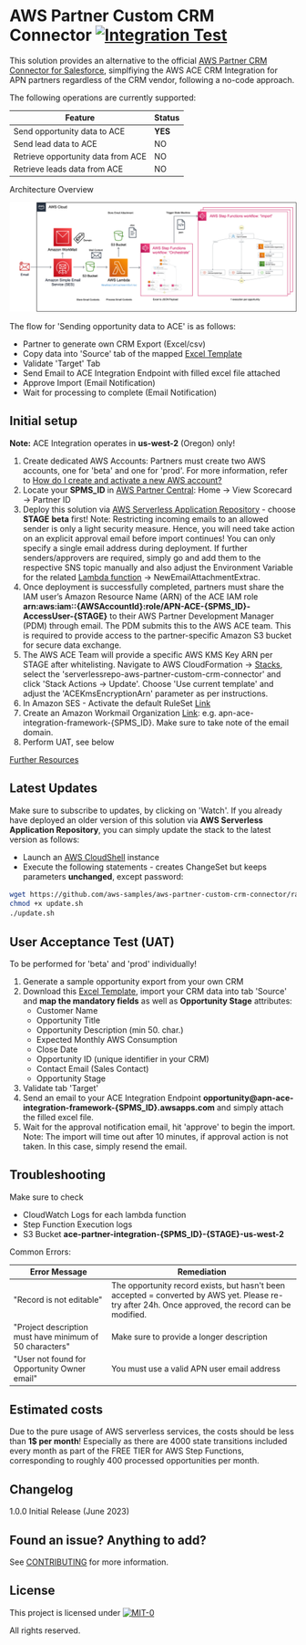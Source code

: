 # AWS Partner Custom CRM Connector [![Integration Test](https://github.com/aws-samples/aws-partner-custom-crm-connector/actions/workflows/pipeline.yml/badge.svg)](https://github.com/aws-samples/aws-partner-custom-crm-connector/actions/workflows/pipeline.yml)

This solution provides an alternative to the official [AWS Partner CRM Connector for Salesforce](https://aws.amazon.com/blogs/apn/accelerate-joint-opportunity-and-lead-sharing-introducing-aws-partner-crm-connector/), simplfiying the AWS ACE CRM Integration for APN partners regardless of the CRM vendor, following a no-code approach.

The following operations are currently supported:

| Feature                            | Status  |
| ---------------------------------- | ------- |
| Send opportunity data to ACE       | **YES** |
| Send lead data to ACE              | NO      |
| Retrieve opportunity data from ACE | NO      |
| Retrieve leads data from ACE       | NO      |

Architecture Overview

![image](doc/images/architecture1.png)

The flow for 'Sending opportunity data to ACE' is as follows:

- Partner to generate own CRM Export (Excel/csv)
- Copy data into 'Source' tab of the mapped [Excel Template](https://github.com/aws-samples/aws-partner-custom-crm-connector/raw/main/ace_import_tmpl.xlsx)
- Validate 'Target' Tab
- Send Email to ACE Integration Endpoint with filled excel file attached
- Approve Import (Email Notification)
- Wait for processing to complete (Email Notification)

## Initial setup

**Note:** ACE Integration operates in **us-west-2** (Oregon) only!

1. Create dedicated AWS Accounts: Partners must create two AWS accounts, one for 'beta' and one for 'prod'. For more information, refer to [How do I create and activate a new AWS account?](https://aws.amazon.com/premiumsupport/knowledge-center/create-and-activate-aws-account/)
2. Locate your **SPMS_ID** in [AWS Partner Central](https://partnercentral.awspartner.com/partnercentral2/s/scorecard): Home -> View Scorecard -> Partner ID
3. Deploy this solution via [AWS Serverless Application Repository](https://us-west-2.console.aws.amazon.com/lambda/home?region=us-west-2#/create/app?applicationId=arn:aws:serverlessrepo:us-west-2:815116410066:applications/aws-partner-custom-crm-connector) - choose **STAGE** **beta** first! Note: Restricting incoming emails to an allowed sender is only a light security measure. Hence, you will need take action on an explicit approval email before import continues! You can only specify a single email address during deployment. If further senders/approvers are required, simply go and add them to the respective SNS topic manually and also adjust the Environment Variable for the related [Lambda function](https://us-west-2.console.aws.amazon.com/lambda/home?region=us-west-2#/functions/) -> NewEmailAttachmentExtrac.
4. Once deployment is successfully completed, partners must share the IAM user’s Amazon Resource Name (ARN) of the ACE IAM role **arn:aws:iam::{AWSAccountId}:role/APN-ACE-{SPMS_ID}-AccessUser-{STAGE}** to their AWS Partner Development Manager (PDM) through email. The PDM submits this to the AWS ACE team. This is required to provide access to the partner-specific Amazon S3 bucket for secure data exchange. 
5. The AWS ACE Team will provide a specific AWS KMS Key ARN per STAGE after whitelisting. Navigate to AWS CloudFormation -> [Stacks](https://us-west-2.console.aws.amazon.com/cloudformation/home?region=us-west-2#/stacks?filteringText=serverlessrepo-aws-partner-custom-crm-connector&filteringStatus=active&viewNested=true), select the 'serverlessrepo-aws-partner-custom-crm-connector' and click 'Stack Actions -> Update'. Choose 'Use current template' and adjust the 'ACEKmsEncryptionArn' parameter as per instructions.
6. In Amazon SES - Activate the default RuleSet [Link](https://us-west-2.console.aws.amazon.com/ses/home?region=us-west-2#/email-receiving)
7. Create an Amazon Workmail Organization [Link](https://us-west-2.console.aws.amazon.com/workmail/v2/home?region=us-west-2#/organizations/create): e.g. apn-ace-integration-framework-{SPMS_ID}. Make sure to take note of the email domain.
8. Perform UAT, see below

[Further Resources](https://partnercentral.awspartner.com/partnercentral2/s/resources?keyword=CRM)

## Latest Updates

Make sure to subscribe to updates, by clicking on 'Watch'. If you already have deployed an older version of this solution via **AWS Serverless Application Repository**, you can simply update the stack to the latest version as follows:

- Launch an [AWS CloudShell](https://console.aws.amazon.com/cloudshell/home?region=us-west-2) instance
- Execute the following statements - creates ChangeSet but keeps parameters **unchanged**, except password:

```bash
wget https://github.com/aws-samples/aws-partner-custom-crm-connector/raw/main/update.sh
chmod +x update.sh
./update.sh
```

## User Acceptance Test (UAT)

To be performed for 'beta' and 'prod' individually!

1. Generate a sample opportunity export from your own CRM
2. Download this [Excel Template](https://github.com/aws-samples/aws-partner-custom-crm-connector/raw/main/ace_import_tmpl.xlsx), import your CRM data into tab 'Source' and **map the mandatory fields** as well as **Opportunity Stage** attributes:
    - Customer Name
    - Opportunity Title
    - Opportunity Description (min 50. char.)
    - Expected Monthly AWS Consumption
    - Close Date
    - Opportunity ID (unique identifier in your CRM)
    - Contact Email (Sales Contact)
    - Opportunity Stage
3. Validate tab 'Target'
4. Send an email to your ACE Integration Endpoint **opportunity@apn-ace-integration-framework-{SPMS_ID}.awsapps.com** and simply attach the filled excel file.
5. Wait for the approval notification email, hit 'approve' to begin the import. Note: The import will time out after 10 minutes, if approval action is not taken. In this case, simply resend the email.

## Troubleshooting

Make sure to check

- CloudWatch Logs for each lambda function
- Step Function Execution logs
- S3 Bucket **ace-partner-integration-{SPMS_ID}-{STAGE}-us-west-2**

Common Errors:

| Error Message                      | Remediation  |
| ---------------------------------- | ------- |
| "Record is not editable"       | The opportunity record exists, but hasn't been accepted = converted by AWS yet. Please re-try after 24h. Once approved, the record can be modified. |
| "Project description must have minimum of 50 characters"              | Make sure to provide a longer description      |
| "User not found for Opportunity Owner email" | You must use a valid APN user email address      |

## Estimated costs

Due to the pure usage of AWS serverless services, the costs should be less than **1$ per month**!
Especially as there are 4000 state transitions included every month as part of the FREE TIER for AWS Step Functions, corresponding to roughly 400 processed opportunities per month.

## Changelog

1.0.0 Initial Release (June 2023)

## Found an issue? Anything to add?

See [CONTRIBUTING](CONTRIBUTING.md) for more information.

## License

This project is licensed under  [![MIT-0](https://img.shields.io/badge/license-MIT0-blue.svg)](./LICENSE)
  
All rights reserved.

